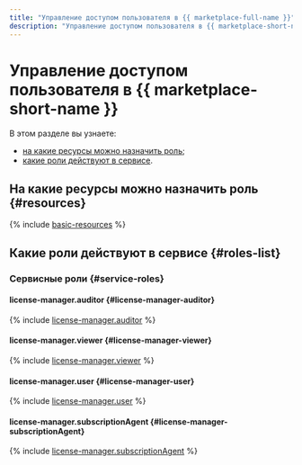 ```yaml
---
title: "Управление доступом пользователя в {{ marketplace-full-name }}"
description: "Управление доступом пользователя в {{ marketplace-short-name }}. В разделе описано, на какие ресурсы можно назначить роль, какие роли действуют в сервисе, какие роли необходимы для того или иного действия."
---
```


# Управление доступом пользователя в {{ marketplace-short-name }}

В этом разделе вы узнаете:
* [на какие ресурсы можно назначить роль](#resources);
* [какие роли действуют в сервисе](#roles-list).

## На какие ресурсы можно назначить роль {#resources}

{% include [basic-resources](../../_includes/iam/basic-resources-for-access-control.md) %}

## Какие роли действуют в сервисе {#roles-list}

### Сервисные роли {#service-roles}

#### license-manager.auditor {#license-manager-auditor}

{% include [license-manager.auditor](../../_roles/license-manager/auditor.md) %}

#### license-manager.viewer {#license-manager-viewer}

{% include [license-manager.viewer](../../_roles/license-manager/viewer.md) %}

#### license-manager.user {#license-manager-user}

{% include [license-manager.user](../../_roles/license-manager/user.md) %}

#### license-manager.subscriptionAgent {#license-manager-subscriptionAgent}

{% include [license-manager.subscriptionAgent](../../_roles/license-manager/subscriptionAgent.md) %}